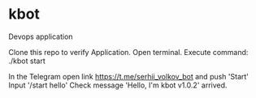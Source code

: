 # kbot
Devops application

Clone this repo to verify Application.
Open terminal.
Execute command: ./kbot start

In the Telegram open link https://t.me/serhii_volkov_bot and push 'Start'
Input '/start hello'
Check message 'Hello, I'm kbot v1.0.2' arrived.
